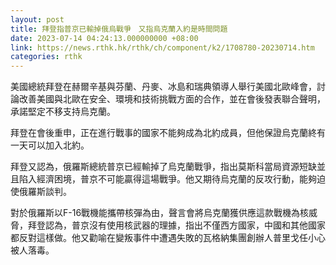 ```yaml
---
layout: post
title: 拜登指普京已輸掉俄烏戰爭　又指烏克蘭入約是時間問題
date: 2023-07-14 04:24:13.000000000 +08:00
link: https://news.rthk.hk/rthk/ch/component/k2/1708780-20230714.htm
categories: rthk
---
```


美國總統拜登在赫爾辛基與芬蘭、丹麥、冰島和瑞典領導人舉行美國北歐峰會，討論改善美國與北歐在安全、環境和技術挑戰方面的合作，並在會後發表聯合聲明，承諾堅定不移支持烏克蘭。

拜登在會後重申，正在進行戰事的國家不能夠成為北約成員，但他保證烏克蘭終有一天可以加入北約。

拜登又認為，俄羅斯總統普京已經輸掉了烏克蘭戰爭，指出莫斯科當局資源短缺並且陷入經濟困境，普京不可能贏得這場戰爭。他又期待烏克蘭的反攻行動，能夠迫使俄羅斯談判。

對於俄羅斯以F-16戰機能攜帶核彈為由，聲言會將烏克蘭獲供應這款戰機為核威脅，拜登認為，普京沒有使用核武器的理據，指出不僅西方國家，中國和其他國家都反對這樣做。他又勸喻在變叛事件中遭遇失敗的瓦格納集團創辦人普里戈任小心被人落毒。

